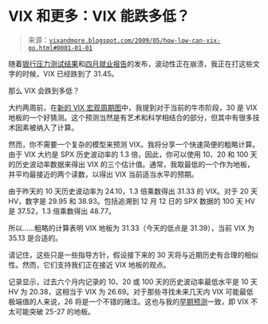 <!--yml

类别：未分类

日期：2024-05-18 17:48:09

-->

# VIX 和更多：VIX 能跌多低？

> 来源：[`vixandmore.blogspot.com/2009/05/how-low-can-vix-go.html#0001-01-01`](http://vixandmore.blogspot.com/2009/05/how-low-can-vix-go.html#0001-01-01)

随着[银行压力测试结果](http://www.federalreserve.gov/newsevents/press/bcreg/bcreg20090507a1.pdf)和[四月就业报告](http://www.bls.gov/news.release/empsit.nr0.htm)的发布，波动性正在崩溃，我正在打这些文字的时候，VIX 已经跌到了 31.45。

那么 VIX 会跌到多低？

大约两周前，在[新的 VIX 宏观周期图](http://vixandmore.blogspot.com/2009/04/new-vix-macro-cycle-picture.html)中，我提到对于当前的牛市阶段，30 是 VIX 地板的一个好猜测。这个预测当然是有艺术和科学相结合的部分，但其中有很多技术因素被纳入了计算。

然而，你不需要一个复杂的模型来预测 VIX。我将分享一个快速简便的粗略计算。由于 VIX 大约是 SPX 历史波动率的 1.3 倍，因此，你可以使用 10、20 和 100 天的历史波动率数据来得出 VIX 的三个估计值。通常，我取最低的一个作为地板，并平均最接近的两个读数，以得出 VIX 当前适当水平的预期。

由于昨天的 10 天历史波动率为 24.10，1.3 倍乘数得出 31.33 的 VIX。对于 20 天 HV，数字是 29.95 和 38.93。包括追溯到 12 月 12 日的 SPX 数据的 100 天 HV 是 37.52，1.3 倍乘数得出 48.77。

所以……粗略的计算表明 VIX 地板为 31.33（今天的低点是 31.39），当前 VIX 为 35.13 是合适的。

请记住，这些只是一些指导方针，假设接下来的 30 天将与近期历史有合理的相似性。然而，它们支持我们正在接近 VIX 地板的观点。

记录显示，过去六个月内记录的 10、20 或 100 天的历史波动率最低水平是 10 天 HV 为 20.38，这相当于 VIX 为 26.69。对于那些寻找未来几天内 VIX 可能最低极端值的人来说，26 将是一个不错的赌注。这也与我的[早期预测](http://vixandmore.blogspot.com/2009/04/new-vix-macro-cycle-picture.html)一致，即 VIX 不太可能突破 25-27 的地板。

